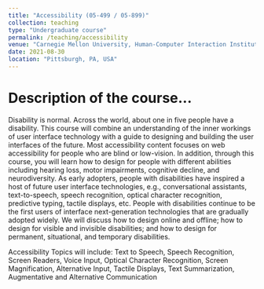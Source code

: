 ```yaml
---
title: "Accessibility (05-499 / 05-899)"
collection: teaching
type: "Undergraduate course"
permalink: /teaching/accessibility
venue: "Carnegie Mellon University, Human-Computer Interaction Institute"
date: 2021-08-30
location: "Pittsburgh, PA, USA"
---
```


Description of the course...
======

Disability is normal. Across the world, about one in five people have a disability. This course will combine an understanding of the inner workings of user interface technology with a guide to designing and building the user interfaces of the future. Most accessibility content focuses on web accessibility for people who are blind or low-vision. In addition, through this course, you will learn how to design for people with different abilities including hearing loss, motor impairments, cognitive decline, and neurodiversity. As early adopters, people with disabilities have inspired a host of future user interface technologies, e.g., conversational assistants, text-to-speech, speech recognition, optical character recognition, predictive typing, tactile displays, etc. People with disabilities continue to be the first users of interface next-generation technologies that are gradually adopted widely. We will discuss how to design online and offline; how to design for visible and invisible disabilities; and how to design for permanent, situational, and temporary disabilities. 

Accessibility Topics will include: Text to Speech, Speech Recognition, Screen Readers, Voice Input, Optical Character Recognition, Screen Magnification, Alternative Input, Tactile Displays, Text Summarization, Augmentative and Alternative Communication